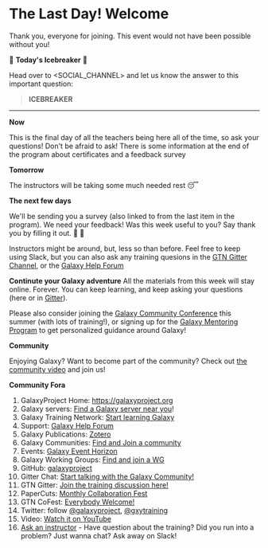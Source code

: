 # The Last Day! Welcome <REGION>

Thank you, everyone for joining. This event would not have been possible without you!

:ice_cube: **Today's Icebreaker** :ice_cube:

Head over to <SOCIAL_CHANNEL> and let us know the answer to this important question:

>  **ICEBREAKER**

---

**Now**

This is the final day of all the teachers being here all of the time, so ask your questions! Don't be afraid to ask! There is some information at the end of the program about certificates and a feedback survey

**Tomorrow**

The instructors will be taking some much needed rest :sleeping:

**The next few days**

We'll be sending you a survey (also linked to from the last item in the program).  We need your feedback! Was this week useful to you? Say thank you by filling it out. :pray: :wave:

Instructors might be around, but, less so than before. Feel free to keep using Slack, but you can also ask any training quesions in the [GTN Gitter Channel](https://gitter.im/Galaxy-Training-Network/Lobby), or the [Galaxy Help Forum](https://help.galaxyproject.org/?utm_source=smorgasbord&utm_medium=website&utm_campaign=smorgasbord2022)


**Continute your Galaxy adventure**
All the materials from this week will stay online. Forever. You can keep learning, and keep asking your questions (here or in [Gitter](https://gitter.im/Galaxy-Training-Network/Lobby)).

Please also consider joining the [Galaxy Community Conference](https://galaxyproject.org/events/gcc2022/) this summer (with lots of training!), or signing up for the [Galaxy Mentoring Program](https://galaxy-mentor-network.netlify.app/) to get personalized guidance around Galaxy!


**Community**

Enjoying Galaxy? Want to become part of the community? Check out [the community video](https://youtu.be/-1MPdxmRs8U) and join us!

**Community Fora**

1. GalaxyProject Home: https://galaxyproject.org
2. Galaxy servers: [Find a Galaxy server near you](https://galaxyproject.org/use/?utm_source=smorgasbord&utm_medium=website&utm_campaign=smorgasbord2022)!
3. Galaxy Training Network: [Start learning Galaxy](https://training.galaxyproject.org/?utm_source=smorgasbord&utm_medium=website&utm_campaign=smorgasbord2022)
4. Support: [Galaxy Help Forum](https://help.galaxyproject.org/?utm_source=smorgasbord&utm_medium=website&utm_campaign=smorgasbord2022)
5. Galaxy Publications: [Zotero](https://www.zotero.org/groups/1732893/galaxy?utm_source=smorgasbord&utm_medium=website&utm_campaign=smorgasbord2022)
6. Galaxy Communities: [Find and Join a community](https://galaxyproject.org/community/?utm_source=smorgasbord&utm_medium=website&utm_campaign=smorgasbord2022)
7. Events: [Galaxy Event Horizon](https://galaxyproject.org/events/?utm_source=smorgasbord&utm_medium=website&utm_campaign=smorgasbord2022)
8. Galaxy Working Groups: [Find and join a WG](https://galaxyproject.org/community/wg/?utm_source=smorgasbord&utm_medium=website&utm_campaign=smorgasbord2022)
9. GitHub: [galaxyproject](https://github.com/galaxyproject?utm_source=smorgasbord&utm_medium=website&utm_campaign=smorgasbord2022)
10. Gitter Chat: [Start talking with the Galaxy Community!](https://gitter.im/galaxyproject/Lobby?utm_source=smorgasbord&utm_medium=website&utm_campaign=smorgasbord2022)
11. GTN Gitter: [Join the training discussion here!](https://gitter.im/Galaxy-Training-Network/Lobby?utm_source=smorgasbord&utm_medium=website&utm_campaign=smorgasbord2022)
12. PaperCuts: [Monthly Collaboration Fest](https://galaxyproject.org/events/2021-02-papercuts/?utm_source=smorgasbord&utm_medium=website&utm_campaign=smorgasbord2022)
13. GTN CoFest: [Everybody Welcome!](https://github.com/galaxyproject/training-material/issues/1712?utm_source=smorgasbord&utm_medium=website&utm_campaign=smorgasbord2022)
14. Twitter: follow [@galaxyproject](https://twitter.com/galaxyproject), [@gxytraining](https://twitter.com/gxytraining)
15. Video: [Watch it on YouTube](https://youtu.be//-1MPdxmRs8U)
16. [Ask an instructor](https://shiltemann.github.io/global-galaxy-course/workshop) - Have question about the training? Did you run into a problem? Just wanna chat? Ask away on Slack!
